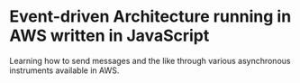 # Event-driven Architecture running in AWS written in JavaScript

Learning how to send messages and the like through various asynchronous instruments available in AWS.
